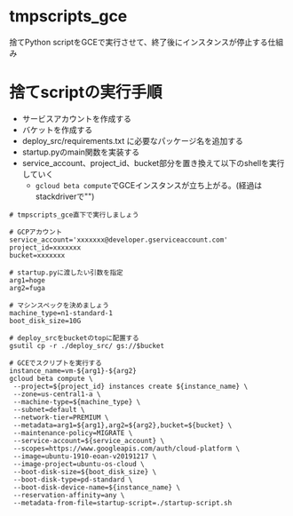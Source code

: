 # tmpscripts_gce
捨てPython scriptをGCEで実行させて、終了後にインスタンスが停止する仕組み

# 捨てscriptの実行手順

- サービスアカウントを作成する
- バケットを作成する
- deploy_src/requirements.txt に必要なパッケージ名を追加する
- startup.pyのmain関数を実装する
- service_account、project_id、bucket部分を置き換えて以下のshellを実行していく
    - `gcloud beta compute`でGCEインスタンスが立ち上がる。(経過はstackdriverで"")

``` {bash}
# tmpscripts_gce直下で実行しましょう

# GCPアカウント
service_account='xxxxxxx@developer.gserviceaccount.com'
project_id=xxxxxxx
bucket=xxxxxxx

# startup.pyに渡したい引数を指定
arg1=hoge
arg2=fuga

# マシンスペックを決めましょう
machine_type=n1-standard-1
boot_disk_size=10G

# deploy_srcをbucketのtopに配置する
gsutil cp -r ./deploy_src/ gs://$bucket

# GCEでスクリプトを実行する
instance_name=vm-${arg1}-${arg2}
gcloud beta compute \
 --project=${project_id} instances create ${instance_name} \
 --zone=us-central1-a \
 --machine-type=${machine_type} \
 --subnet=default \
 --network-tier=PREMIUM \
 --metadata=arg1=${arg1},arg2=${arg2},bucket=${bucket} \
 --maintenance-policy=MIGRATE \
 --service-account=${service_account} \
 --scopes=https://www.googleapis.com/auth/cloud-platform \
 --image=ubuntu-1910-eoan-v20191217 \
 --image-project=ubuntu-os-cloud \
 --boot-disk-size=${boot_disk_size} \
 --boot-disk-type=pd-standard \
 --boot-disk-device-name=${instance_name} \
 --reservation-affinity=any \
 --metadata-from-file=startup-script=./startup-script.sh
```